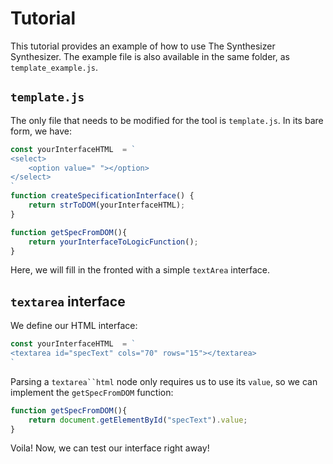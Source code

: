 # Tutorial
This tutorial provides an example of how to use The Synthesizer Synthesizer.
The example file is also available in the same folder, as `template_example.js`.

## `template.js`
The only file that needs to be modified for the tool is `template.js`.
In its bare form, we have:

```js
const yourInterfaceHTML  = `
<select>
    <option value=" "></option>
</select>
`
function createSpecificationInterface() {
	return strToDOM(yourInterfaceHTML);
}

function getSpecFromDOM(){
    return yourInterfaceToLogicFunction();
}
```

Here, we will fill in the fronted with a simple `textArea` interface.

## `textarea` interface
We define our HTML interface:
```js
const yourInterfaceHTML  = `
<textarea id="specText" cols="70" rows="15"></textarea>
`
```

Parsing a `textarea``html` node only requires us to use its `value`, so we can implement the `getSpecFromDOM` function:
```js
function getSpecFromDOM(){
    return document.getElementById("specText").value;
}
```

Voila! Now, we can test our interface right away!

